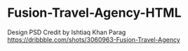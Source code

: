 # Fusion-Travel-Agency-HTML
Design PSD Credit by Ishtiaq Khan Parag https://dribbble.com/shots/3060963-Fusion-Travel-Agency
